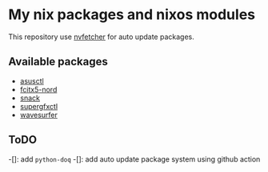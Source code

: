 # My nix packages and nixos modules

This repository use [nvfetcher](https://github.com/berberman/nvfetcher.git) for auto update packages.

## Available packages

- [asusctl](https://gitlab.com/asus-linux/asusctl)
- [fcitx5-nord](https://github.com/tonyfettes/fcitx5-nord.git)
- [snack](https://www.speech.kth.se/snack/)
- [supergfxctl](https://gitlab.com/asus-linux/supergfxctl)
- [wavesurfer](https://gitlab.com/asus-linux/supergfxctl)

## ToDO

-[]: add `python-doq`
-[]: add auto update package system using github action

